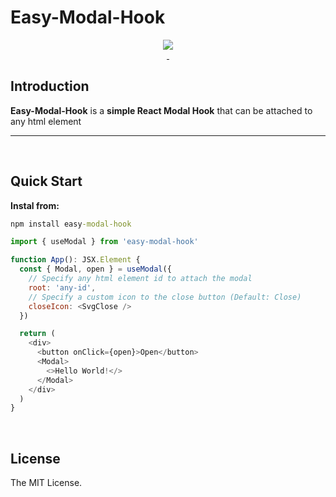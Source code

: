 # Easy-Modal-Hook
<!-- [![SWR](https://assets.vercel.com/image/upload/v1572289618/swr/banner.png)](https://swr.vercel.app) -->

<p align="center">
  <a aria-label="joseluis-dev logo" href="https://joseluis-dev.vercel.app/">
    <img src="https://res.cloudinary.com/jl-img-store/image/upload/v1661997155/Portafolio/jose_icon_adaptive_fore_enjr9l.png">
  </a>
  <br/>
  <a aria-label="NPM version" href="https://www.npmjs.com/package/easy-modal-hook">
    <img alt="" src="https://badgen.net/npm/v/easy-modal-hook">
  </a>
  <a aria-label="Package size" href="https://bundlephobia.com/result?p=easy-modal-hook">
    <img alt="" src="https://badgen.net/bundlephobia/minzip/easy-modal-hook">
  </a>
  <!-- <a aria-label="License" href="https://github.com/vercel/swr/blob/main/LICENSE">
    <img alt="" src="https://badgen.net/npm/license/swr">
  </a> -->
</p>

## Introduction

**Easy-Modal-Hook** is a **simple React Modal Hook** that can be attached to any html element

---

<br/>

## Quick Start

**Instal from:**
```cmd
npm install easy-modal-hook
```

```js
import { useModal } from 'easy-modal-hook'

function App(): JSX.Element {
  const { Modal, open } = useModal({
    // Specify any html element id to attach the modal
    root: 'any-id',
    // Specify a custom icon to the close button (Default: Close)
    closeIcon: <SvgClose />
  })

  return (
    <div>
      <button onClick={open}>Open</button>
      <Modal>
        <>Hello World!</>
      </Modal>
    </div>
  )
}
```

<br/>

<!-- ## Authors

This library is created by the team behind [Next.js](https://nextjs.org), with contributions from our community:

- Shu Ding ([@shuding\_](https://twitter.com/shuding_)) - [Vercel](https://vercel.com)
- Guillermo Rauch ([@rauchg](https://twitter.com/rauchg)) - [Vercel](https://vercel.com)
- Joe Haddad ([@timer150](https://twitter.com/timer150)) - [Vercel](https://vercel.com)
- Paco Coursey ([@pacocoursey](https://twitter.com/pacocoursey)) - [Vercel](https://vercel.com)

[Contributors](https://github.com/vercel/swr/graphs/contributors)

<br/> -->

## License

The MIT License.